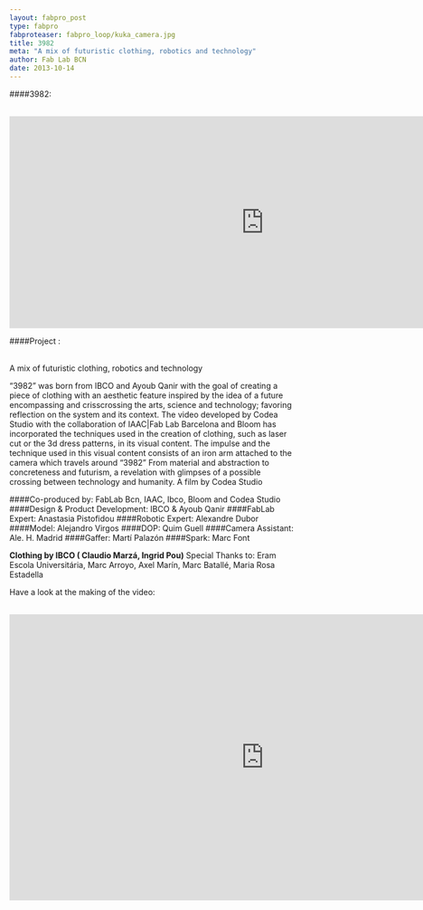 ```yaml
---
layout: fabpro_post
type: fabpro
fabproteaser: fabpro_loop/kuka_camera.jpg
title: 3982
meta: "A mix of futuristic clothing, robotics and technology"
author: Fab Lab BCN
date: 2013-10-14
---
```



####3982:

<br>

<iframe src="https://player.vimeo.com/video/107748548" width="900" height="375" frameborder="0" webkitallowfullscreen mozallowfullscreen allowfullscreen></iframe> 
<br>

####Project :

<br>
A mix of futuristic clothing, robotics and technology

“3982” was born from IBCO and Ayoub Qanir with the goal of creating a piece of clothing with an aesthetic feature inspired by the idea of a future encompassing and crisscrossing the arts, science and technology; favoring reflection on the system and its context.
The video developed by Codea Studio with the collaboration of IAAC|Fab Lab Barcelona and Bloom has incorporated the techniques used in the creation of clothing, such as laser cut or the 3d dress patterns, in its visual content. The impulse and the technique used in this visual content consists of an iron arm attached to the camera which travels around “3982”
From material and abstraction to concreteness and futurism, a revelation with glimpses of a possible crossing between technology and humanity.
A film by Codea Studio

####Co-produced by:
FabLab Bcn, IAAC, Ibco, Bloom and Codea Studio
####Design & Product Development: 
IBCO & Ayoub Qanir
####FabLab Expert: 
Anastasia Pistofidou
####Robotic Expert:
Alexandre Dubor
####Model: 
Alejandro Virgos
####DOP: 
Quim Guell
####Camera Assistant: 
Ale. H. Madrid
####Gaffer: 
Martí Palazón
####Spark:
Marc Font

**Clothing by IBCO ( Claudio Marzá, Ingrid Pou)**
Special Thanks to: Eram Escola Universitária, Marc Arroyo, Axel Marín, Marc Batallé, Maria Rosa Estadella


Have a look at the making of the video:

<br>

<iframe src="https://player.vimeo.com/video/107749059" width="900" height="506" frameborder="0" webkitallowfullscreen mozallowfullscreen allowfullscreen></iframe> 
